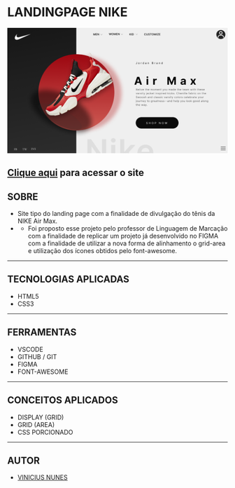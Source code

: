 # <strong>LANDINGPAGE NIKE</strong>

![](./img/screenshot.png)

## [Clique aqui](https://viniciusnunes137.github.io/landing-page-nike/) para acessar o site

## <strong>SOBRE</strong>

- Site tipo do landing page com a finalidade de divulgação do tênis da NIKE Air Max.
- - Foi proposto esse projeto pelo professor de Linguagem de Marcação com a finalidade de replicar um projeto já desenvolvido no FIGMA com a finalidade de utilizar a nova forma de alinhamento o grid-area e utilização dos ícones obtidos pelo font-awesome.

---

## <strong>TECNOLOGIAS APLICADAS</strong>

- HTML5
- CSS3

---

## <strong>FERRAMENTAS</strong>

- VSCODE
- GITHUB / GIT
- FIGMA
- FONT-AWESOME

---

## <strong>CONCEITOS APLICADOS</strong>

- DISPLAY (GRID)
- GRID (AREA)
- CSS PORCIONADO

---

## <strong>AUTOR</strong>

- [VINICIUS NUNES](https://github.com/VINICIUSNUNES137)
